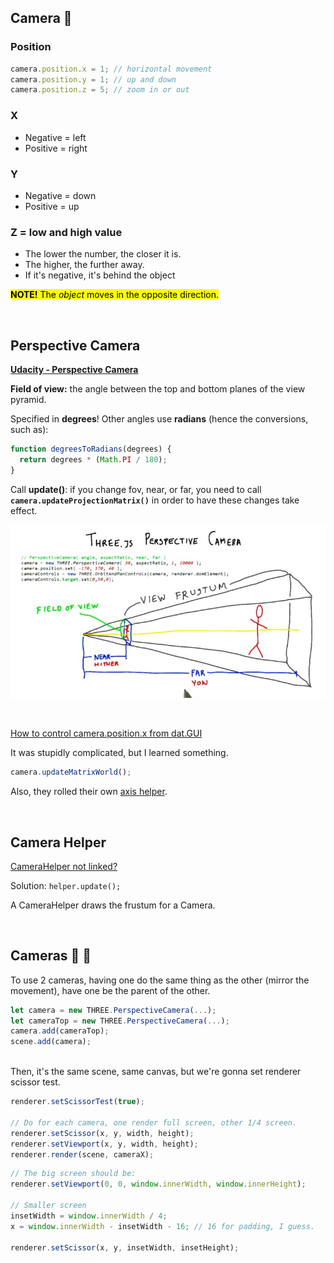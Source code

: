 ## Camera 🎥

### Position

```js
camera.position.x = 1; // horizontal movement
camera.position.y = 1; // up and down
camera.position.z = 5; // zoom in or out
```

### X

* Negative = left
* Positive = right

### Y

* Negative = down
* Positive = up

### Z = low and high value

* The lower the number, the closer it is.
* The higher, the further away.
* If it's negative, it's behind the object

<mark>**NOTE!** The *object* moves in the opposite direction.</mark>

<br>

## Perspective Camera

**[Udacity - Perspective Camera](https://youtu.be/KyTaxN2XUyQ)**

**Field of view:** the angle between the top and bottom planes of the view pyramid.

Specified in **degrees**!  Other angles use **radians** (hence the conversions, such as):

```js
function degreesToRadians(degrees) {
  return degrees * (Math.PI / 180);
}
```

Call **update()**: if you change fov, near, or far, you need to call **`camera.updateProjectionMatrix()`** in order to have these changes take effect.

![Perspective Camera](../img/perspective.jpg)

<br>

[How to control camera.position.x from dat.GUI](https://discourse.threejs.org/t/how-to-control-camera-position-x-from-dat-gui/27467)

It was stupidly complicated, but I learned something.

```js
camera.updateMatrixWorld();
```

Also, they rolled their own [axis helper](https://jsfiddle.net/fiddleuser01/rezcpgh4/7/).

<br>

## Camera Helper

[CameraHelper not linked?](https://discourse.threejs.org/t/camerahelper-not-linked/2319/2)
  
Solution: `helper.update();`

A CameraHelper draws the frustum for a Camera.

<br>

## Cameras 🎥 🎥

To use 2 cameras, having one do the same thing as the other (mirror the movement), have one be the parent of the other.

```js
let camera = new THREE.PerspectiveCamera(...);
let cameraTop = new THREE.PerspectiveCamera(...);
camera.add(cameraTop);
scene.add(camera);
```

<br>
Then, it's the same scene, same canvas, but we're gonna set renderer scissor test.

```js
renderer.setScissorTest(true);

// Do for each camera, one render full screen, other 1/4 screen.
renderer.setScissor(x, y, width, height);
renderer.setViewport(x, y, width, height);
renderer.render(scene, cameraX);
```

```js
// The big screen should be:
renderer.setViewport(0, 0, window.innerWidth, window.innerHeight);

// Smaller screen
insetWidth = window.innerWidth / 4;
x = window.innerWidth - insetWidth - 16; // 16 for padding, I guess.

renderer.setScissor(x, y, insetWidth, insetHeight);
```

<br>
